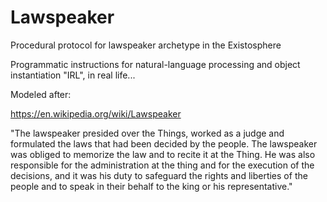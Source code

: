 Lawspeaker
==========

Procedural protocol for lawspeaker archetype in the Existosphere

Programmatic instructions for natural-language processing and object instantiation "IRL", in real life...

Modeled after:

https://en.wikipedia.org/wiki/Lawspeaker

"The lawspeaker presided over the Things, worked as a judge and formulated the laws that had been decided by the people. The lawspeaker was obliged to memorize the law and to recite it at the Thing. He was also responsible for the administration at the thing and for the execution of the decisions, and it was his duty to safeguard the rights and liberties of the people and to speak in their behalf to the king or his representative."
